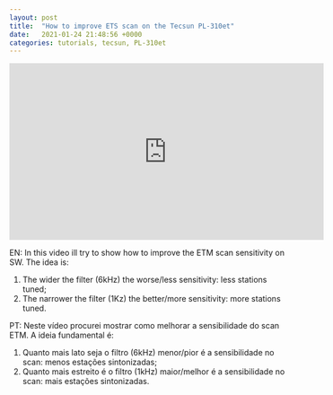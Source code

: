 ```yaml
---
layout: post
title:  "How to improve ETS scan on the Tecsun PL-310et"
date:   2021-01-24 21:48:56 +0000
categories: tutorials, tecsun, PL-310et
---
```

<iframe width="560" height="315" src="https://www.youtube-nocookie.com/embed/ZX9XLQKJ8Rw" frameborder="0" allow="accelerometer; autoplay; clipboard-write; encrypted-media; gyroscope; picture-in-picture" allowfullscreen></iframe>

EN: In this video ill try to show how to improve the ETM scan sensitivity on SW. The idea is:

1. The wider the filter (6kHz) the worse/less sensitivity: less stations tuned;
2. The narrower the filter (1Kz) the better/more sensitivity: more stations tuned.

PT: Neste vídeo procurei mostrar como melhorar a sensibilidade do scan ETM. A ideia fundamental é:

1. Quanto mais lato seja o filtro (6kHz) menor/pior é a sensibilidade no scan: menos estações sintonizadas;
2. Quanto mais estreito é o filtro (1kHz) maior/melhor é a sensibilidade no scan: mais estações sintonizadas.
